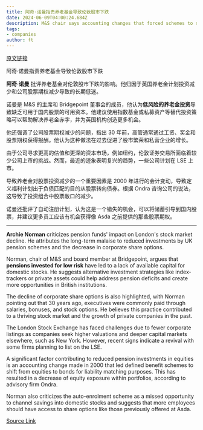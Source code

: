 ```yaml
---
title: 阿奇·诺曼指责养老基金导致伦敦股市下跌
date: 2024-06-09T04:00:24.684Z
description: M&S chair says accounting changes that forced schemes to switch to bonds has reduced available money for UK stocks
tags: 
- companies
author: ft
---
```


[原文链接](https://ft.com/content/7c9981e5-1ed0-4b4b-8bd4-506190952ba1)

阿奇·诺曼指责养老基金导致伦敦股市下跌

**阿奇·诺曼** 批评养老基金对伦敦股市下跌的影响。他归因于英国养老金计划投资减少和公司股票期权减少导致的长期低迷。

诺曼是 M&S 的主席和 Bridgepoint 董事会的成员，他认为**低风险的养老金投资**导致缺乏可用于国内股票的可用资本。他建议使用指数基金或私募资产等替代投资策略可以帮助解决养老金赤字，并为英国机构创造更多机会。

他还强调了公司股票期权减少的问题，指出 30 年前，高管通常通过工资、奖金和股票期权获得报酬。他认为这种做法在过去促进了股市繁荣和私营企业的增长。

由于公司寻求更高的估值和更深的资本市场，例如纽约，伦敦证券交易所面临着较少公司上市的挑战。然而，最近的迹象表明复兴的趋势，一些公司计划在 LSE 上市。

导致养老金对股票投资减少的一个重要因素是 2000 年进行的会计变动，导致定义福利计划出于负债匹配的目的从股票转向债券。根据 Ondra 咨询公司的说法，这导致了投资组合中股票敞口的减少。

诺曼还批评了自动注册计划，认为这是一个错失的机会，可以将储蓄引导到国内股票，并建议更多员工应该有机会获得像 Asda 之前提供的那些股票期权。

---

 **Archie Norman** criticizes pension funds' impact on London's stock market decline. He attributes the long-term malaise to reduced investments by UK pension schemes and the decrease in corporate share options. 

Norman, chair of M&S and board member at Bridgepoint, argues that **pensions invested for low risk** have led to a lack of available capital for domestic stocks. He suggests alternative investment strategies like index-trackers or private assets could help address pension deficits and create more opportunities in British institutions.

The decline of corporate share options is also highlighted, with Norman pointing out that 30 years ago, executives were commonly paid through salaries, bonuses, and stock options. He believes this practice contributed to a thriving stock market and the growth of private companies in the past.

The London Stock Exchange has faced challenges due to fewer corporate listings as companies seek higher valuations and deeper capital markets elsewhere, such as New York. However, recent signs indicate a revival with some firms planning to list on the LSE.

A significant factor contributing to reduced pension investments in equities is an accounting change made in 2000 that led defined benefit schemes to shift from equities to bonds for liability matching purposes. This has resulted in a decrease of equity exposure within portfolios, according to advisory firm Ondra.

Norman also criticizes the auto-enrolment scheme as a missed opportunity to channel savings into domestic stocks and suggests that more employees should have access to share options like those previously offered at Asda.

[Source Link](https://ft.com/content/7c9981e5-1ed0-4b4b-8bd4-506190952ba1)

